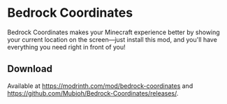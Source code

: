 # Bedrock Coordinates

Bedrock Coordinates makes your Minecraft experience better by showing your current location on the screen—just install this mod, and you'll have everything you need right in front of you!

## Download

Available at https://modrinth.com/mod/bedrock-coordinates and https://github.com/Mubioh/Bedrock-Coordinates/releases/.
